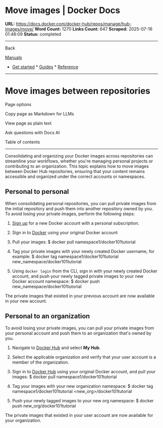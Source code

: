 # Move images | Docker Docs

**URL:** https://docs.docker.com/docker-hub/repos/manage/hub-images/move/
**Word Count:** 1270
**Links Count:** 647
**Scraped:** 2025-07-16 01:48:09
**Status:** completed

---

Back

[Manuals](https://docs.docker.com/manuals/)

  * [Get started](https://docs.docker.com/get-started/)   * [Guides](https://docs.docker.com/guides/)   * [Reference](https://docs.docker.com/reference/)

* * *

# Move images between repositories

Page options

Copy page as Markdown for LLMs

View page as plain text

Ask questions with Docs AI

Table of contents

* * *

Consolidating and organizing your Docker images across repositories can streamline your workflows, whether you're managing personal projects or contributing to an organization. This topic explains how to move images between Docker Hub repositories, ensuring that your content remains accessible and organized under the correct accounts or namespaces.

## Personal to personal

When consolidating personal repositories, you can pull private images from the initial repository and push them into another repository owned by you. To avoid losing your private images, perform the following steps:

  1. [Sign up](https://app.docker.com/signup) for a new Docker account with a personal subscription.

  2. Sign in to [Docker](https://app.docker.com/login) using your original Docker account

  3. Pull your images:                    $ docker pull namespace1/docker101tutorial          

  4. Tag your private images with your newly created Docker username, for example:                    $ docker tag namespace1/docker101tutorial new_namespace/docker101tutorial          

  5. Using `docker login` from the CLI, sign in with your newly created Docker account, and push your newly tagged private images to your new Docker account namespace:                    $ docker push new_namespace/docker101tutorial          

The private images that existed in your previous account are now available in your new account.

## Personal to an organization

To avoid losing your private images, you can pull your private images from your personal account and push them to an organization that's owned by you.

  1. Navigate to [Docker Hub](https://hub.docker.com) and select **My Hub**.

  2. Select the applicable organization and verify that your user account is a member of the organization.

  3. Sign in to [Docker Hub](https://hub.docker.com) using your original Docker account, and pull your images:                    $ docker pull namespace1/docker101tutorial          

  4. Tag your images with your new organization namespace:                    $ docker tag namespace1/docker101tutorial <new_org>/docker101tutorial          

  5. Push your newly tagged images to your new org namespace:                    $ docker push new_org/docker101tutorial          

The private images that existed in your user account are now available for your organization.